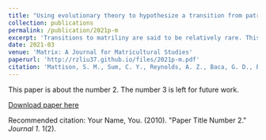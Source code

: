 ```yaml
---
title: "Using evolutionary theory to hypothesize a transition from patriliny to matriliny and back again among the ethnic Mosuo of Southwest China"
collection: publications
permalink: /publication/2021p-m
excerpt: 'Transitions to matriliny are said to be relatively rare. This evidence is sometimes used to support arguments that perceive matriliny as a problematic and unstable system of kinship. In this article, we use an evolutionary perspective to trace changes in kinship to and from matriliny among the Mosuo of Southwest China as potentially adaptive. The Mosuo are famous for practicing a relatively rare form of female-biased kinship involving matrilineal descent and inheritance, natalocal residence, and a non-marital reproductive system (‘walking marriage’ or sese). Less well documented is their patrilineal subpopulation, who practice male-biased, patrilineal inheritance and descent, patrilocal residence, and exclusive marriage. Our analysis supports the existence of a prior transition to matriliny at least a millennium ago among Mosuo residing in the Yongning Basin, followed by a subsequent transition to patriliny among Mosuo residing in the more rugged mountainous terrain near Labai. We argue that these transitions make sense in light of economic, social, and political conditions that disfavor versus favor disproportionate investments in men, in matriliny versus patriliny, respectively. We conclude that additional evidence of such transitions would shed light on explanations of variation in kinship and that convergent approaches involving analysis of genetic, archaeological, and ethnohistorical data would provide holistic understandings of kinship and social change.'
date: 2021-03
venue: 'Matrix: A Journal for Matricultural Studies'
paperurl: 'http://rzliu37.github.io/files/2021p-m.pdf'
citation: 'Mattison, S. M., Sum, C. Y., Reynolds, A. Z., Baca, G. D., Blumenfield, T., Niedbalski, S., ... & Wander, K. (2021). Using evolutionary theory to hypothesize a transition from patriliny to matriliny and back again among the ethnic Mosuo of Southwest China. Matrix: A Journal for Matricultural Studies.'
---
```

This paper is about the number 2. The number 3 is left for future work.

[Download paper here](http://academicpages.github.io/files/paper2.pdf)

Recommended citation: Your Name, You. (2010). "Paper Title Number 2." <i>Journal 1</i>. 1(2).
